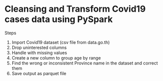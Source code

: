 # Cleansing and Transform Covid19 cases data using PySpark

Steps
1. Import Covid19 dataset (csv file from data.go.th)
2. Drop uninterested columns
3. Handle with missing values
4. Create a new column to group age by range
5. Find the wrong or inconsistent Province name in the dataset and correct them
6. Save output as parquet file
